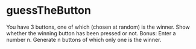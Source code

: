 # guessTheButton
You have 3 buttons, one of which (chosen at random) is the winner. Show whether the winning button has been pressed or not.  Bonus: Enter a number n. Generate n buttons of which only one is the winner.
